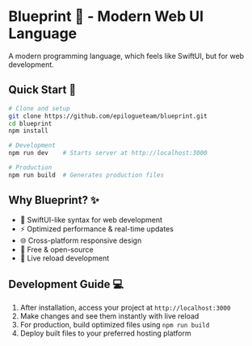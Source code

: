 # Blueprint 🎨 - Modern Web UI Language

A modern programming language, which feels like SwiftUI, but for web development.

## Quick Start 🚀

```bash
# Clone and setup
git clone https://github.com/epilogueteam/blueprint.git
cd blueprint
npm install

# Development
npm run dev    # Starts server at http://localhost:3000

# Production
npm run build  # Generates production files
```

## Why Blueprint? ✨

- 🎯 SwiftUI-like syntax for web development
- ⚡️ Optimized performance & real-time updates
- 🌐 Cross-platform responsive design
- 💝 Free & open-source
- 🔄 Live reload development

## Development Guide 💻

1. After installation, access your project at `http://localhost:3000`
2. Make changes and see them instantly with live reload
3. For production, build optimized files using `npm run build`
4. Deploy built files to your preferred hosting platform

